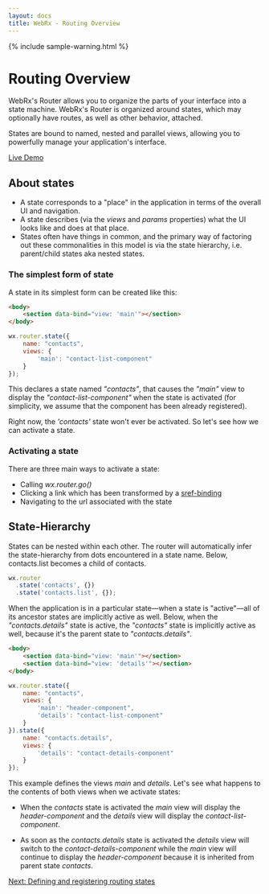```yaml
---
layout: docs
title: WebRx - Routing Overview
---
```

{% include sample-warning.html %}
# Routing Overview

WebRx's Router allows you to organize the parts of your interface into a state machine. WebRx's Router is organized around states, which may optionally have routes, as well as other behavior, attached.

States are bound to named, nested and parallel views, allowing you to powerfully manage your application's interface.

<a target="_blank" class="btn btn-primary example-link" href="/examples/router-demo/index.html">Live Demo</a>

## About states

- A state corresponds to a "place" in the application in terms of the overall UI and navigation.
- A state describes (via the *views* and *params* properties) what the UI looks like and does at that place.
- States often have things in common, and the primary way of factoring out these commonalities in this model is via the state hierarchy, i.e. parent/child states aka nested states.

### The simplest form of state

A state in its simplest form can be created like this:

```html
<body>
	<section data-bind="view: 'main'"></section>
</body>
```

```javascript
wx.router.state({
    name: "contacts",
    views: {
        'main': "contact-list-component"
    }
});
```

This declares a state named *"contacts"*, that causes the *"main"* view to display the *"contact-list-component"*
when the state is activated (for simplicity, we assume that the component has been already registered).

Right now, the *'contacts'* state won't ever be activated. So let's see how we can activate a state.

### Activating a state

There are three main ways to activate a state:

- Calling *wx.router.go()*
- Clicking a link which has been transformed by a [sref-binding](/docs/sref-binding.html#start)
- Navigating to the url associated with the state

## State-Hierarchy

States can be nested within each other. The router will automatically infer the state-hierarchy from dots encountered in a state name. 
Below, contacts.list becomes a child of contacts.

```javascript
wx.router
  .state('contacts', {})
  .state('contacts.list', {});
```

When the application is in a particular state—when a state is "active"—all of its ancestor states are implicitly active as well. 
Below, when the *"contacts.details"* state is active, the *"contacts"* state is implicitly active as well, because it's the parent 
state to *"contacts.details"*.

```html
<body>
	<section data-bind="view: 'main'"></section>
	<section data-bind="view: 'details'"></section>
</body>
```

```javascript
wx.router.state({
    name: "contacts",
    views: {
        'main': "header-component",
        'details': "contact-list-component"
    }
}).state({
    name: "contacts.details",
    views: {
        'details': "contact-details-component"
    }
});
```

This example defines the views *main* and *details*. Let's see what happens to the contents of both views when we activate
states:

- When the *contacts* state is activated the *main* view will display the *header-component* and the *details* view will
display the *contact-list-component*.

- As soon as the *contacts.details* state is activated the *details* view will switch to the *contact-details-component*
while the *main* view will continue to display the *header-component* because it is inherited from parent state *contacts*.

<a class="next-topic" href="/docs/routing-registration.html#start">Next: Defining and registering routing states</a>